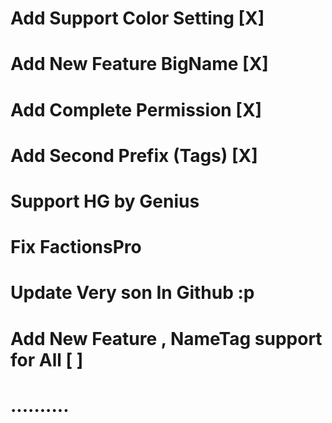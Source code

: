 # Add Support Color Setting [X]


# Add New Feature BigName [X]


# Add Complete Permission [X]


# Add Second Prefix (Tags) [X]


# Support HG by Genius


# Fix FactionsPro


# Update Very son In Github :p


# Add New Feature , NameTag support for All [ ]


# ..........
